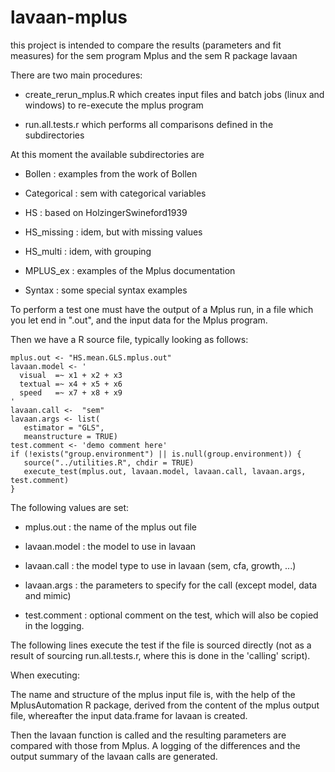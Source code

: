 # lavaan-mplus

this project is intended to compare the results (parameters and fit measures) for the sem program Mplus and the sem R package lavaan

There are two main procedures:

-   create_rerun_mplus.R which creates input files and batch jobs (linux and windows) to re-execute the mplus program

-   run.all.tests.r which performs all comparisons defined in the subdirectories

At this moment the available subdirectories are

-   Bollen : examples from the work of Bollen

-   Categorical : sem with categorical variables

-   HS : based on HolzingerSwineford1939

-   HS_missing : idem, but with missing values

-   HS_multi : idem, with grouping

-   MPLUS_ex : examples of the Mplus documentation

-   Syntax : some special syntax examples

To perform a test one must have the output of a Mplus run, in a file which you let end in ".out", and the input data for the Mplus program.

Then we have a R source file, typically looking as follows:

```         
mplus.out <- "HS.mean.GLS.mplus.out" 
lavaan.model <- '
  visual  =~ x1 + x2 + x3
  textual =~ x4 + x5 + x6
  speed   =~ x7 + x8 + x9
'
lavaan.call <-  "sem" 
lavaan.args <- list(
   estimator = "GLS",
   meanstructure = TRUE)
test.comment <- 'demo comment here'
if (!exists("group.environment") || is.null(group.environment)) {
   source("../utilities.R", chdir = TRUE)
   execute_test(mplus.out, lavaan.model, lavaan.call, lavaan.args, test.comment)
}
```

The following values are set:

-   mplus.out : the name of the mplus out file

-   lavaan.model : the model to use in lavaan

-   lavaan.call : the model type to use in lavaan (sem, cfa, growth, ...)

-   lavaan.args : the parameters to specify for the call (except model, data and mimic)

-   test.comment : optional comment on the test, which will also be copied in the logging.

The following lines execute the test if the file is sourced directly (not as a result of sourcing run.all.tests.r, where this is done in the 'calling' script).

When executing:

The name and structure of the mplus input file is, with the help of the MplusAutomation R package, derived from the content of the mplus output file, whereafter the input data.frame for lavaan is created.

Then the lavaan function is called and the resulting parameters are compared with those from Mplus. A logging of the differences and the output summary of the lavaan calls are generated.
